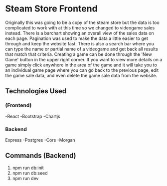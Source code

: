 # Steam Store Frontend

Originally this was going to be a copy of the steam store but the data is too complicated to work with at this time so we changed to videogame sales instead.
There is a barchart showing an overall view of the sales data on each page. Pagination was used to make the data a little easier to get through and keep the website fast. There is also a search bar where you can type the name or partial name of a videogame and get back all results that match that criteria. Creating a game can be done through the 'New Game' button in the upper right corner. If you want to view more details on a game simply click anywhere in the area of the game and it will take you to an individual game page where you can go back to the previous page, edit the game sale data, and even delete the game sale data from the website.

## Technologies Used 

### (Frontend)
-React
-Bootstrap
-Chartjs

### Backend
Express
-Postgres
-Cors
-Morgan

## Commands (Backend)
1. npm run db:init
2. npm run db:seed
3. npm run dev
